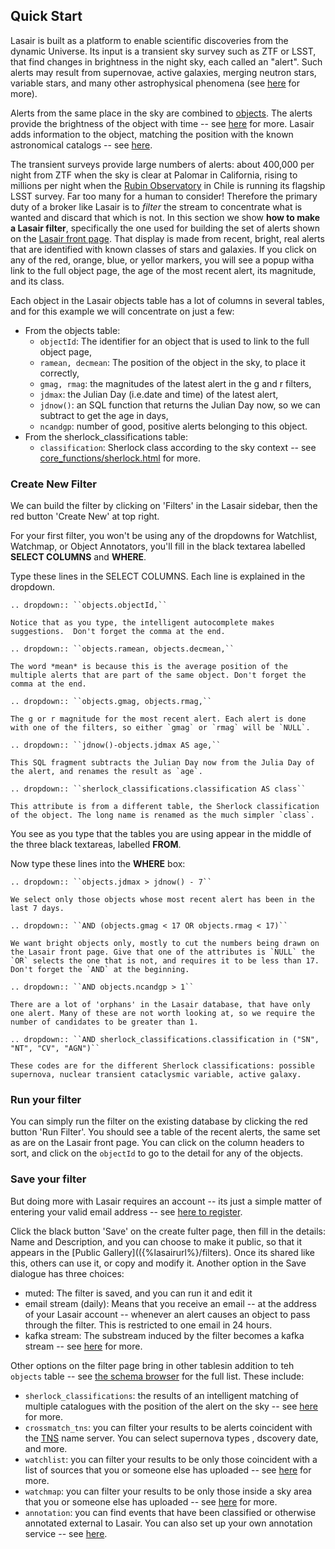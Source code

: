 ## Quick Start
Lasair is built as a platform to enable scientific discoveries from the dynamic 
Universe.  Its input is a transient sky survey such as ZTF or LSST, that find changes in 
brightness in the night sky, each called an "alert". Such alerts may result 
from supernovae, active galaxies, merging neutron stars, variable stars, and many other 
astrophysical phenomena (see [here](about.html#extragalactic-transients) for more). 

Alerts from the same place in the sky are combined to 
[objects](concepts/objects_sources.html).
The alerts provide the brightness of the object with time -- 
see [here](concepts/lightcurve.html) for more. 
Lasair adds information to the object, matching the position with the known 
astronomical catalogs -- see [here](concepts/sky-context.html).

The transient surveys provide large numbers of alerts: about 400,000 per night 
from ZTF when the sky is clear at Palomar in California, rising to millions per 
night when the [Rubin Observatory](https://www.lsst.org/) in Chile
is running its flagship LSST survey. Far too many for a human to consider! 
Therefore the primary duty of a broker like Lasair is to *filter* the stream to 
concentrate what is wanted and discard that which is not. In this section 
we show **how to make a Lasair filter**,
specifically the one used for building the set of alerts shown on the 
[Lasair front page]({%lasairurl%}/). That display is made from recent, bright, 
real alerts that are identified with known classes of stars and galaxies. 
If you click on any of the red, orange, blue, or yellor markers, you will see 
a popup witha link to the full object page, the age of the most recent alert, 
its magnitude, and its class.

Each object in the Lasair objects table has a lot of columns in several tables, 
and for this example we will concentrate on just a few:

* From the objects table:
    * `objectId`: The identifier for an object that is used to link to the full 
object page,
    * `ramean, decmean`: The position of the object in the sky, to place it 
correctly,
    * `gmag, rmag`: the magnitudes of the latest alert in the g and r filters,
    * `jdmax`: the Julian Day (i.e.date and time) of the latest alert,
    * `jdnow()`: an SQL function that returns the Julian Day now, so we can 
subtract to get the age in days,
    * `ncandgp`: number of good, positive alerts belonging to this object. 
* From the sherlock_classifications table:
    * `classification`: Sherlock class according to the sky context -- see 
[core_functions/sherlock.html](here) for more.

### Create New Filter
We can build the filter by clicking on 'Filters' in the Lasair sidebar, then 
the red button 'Create New' at top right.

For your first filter, you won't be using any of the dropdowns for Watchlist, 
Watchmap, or Object Annotators, you'll fill in the black textarea labelled 
**SELECT COLUMNS** and **WHERE**. 

Type these lines in the SELECT COLUMNS. Each line is explained in the dropdown.
```eval_rst
.. dropdown:: ``objects.objectId,``

Notice that as you type, the intelligent autocomplete makes suggestions.  Don't forget the comma at the end.
```
```eval_rst
.. dropdown:: ``objects.ramean, objects.decmean,``

The word *mean* is because this is the average position of the multiple alerts that are part of the same object. Don't forget the comma at the end.
```
```eval_rst
.. dropdown:: ``objects.gmag, objects.rmag,``

The g or r magnitude for the most recent alert. Each alert is done with one of the filters, so either `gmag` or `rmag` will be `NULL`.
```
```eval_rst
.. dropdown:: ``jdnow()-objects.jdmax AS age,``

This SQL fragment subtracts the Julian Day now from the Julia Day of the alert, and renames the result as `age`.
```
```eval_rst
.. dropdown:: ``sherlock_classifications.classification AS class``

This attribute is from a different table, the Sherlock classification of the object. The long name is renamed as the much simpler `class`.
```

You see as you type that the tables you are using appear in the middle of the 
three black textareas, 
labelled **FROM**.

Now type these lines into the **WHERE** box:
```eval_rst
.. dropdown:: ``objects.jdmax > jdnow() - 7``

We select only those objects whose most recent alert has been in the last 7 days.
```
```eval_rst
.. dropdown:: ``AND (objects.gmag < 17 OR objects.rmag < 17)``

We want bright objects only, mostly to cut the numbers being drawn on the Lasair front page. Give that one of the attributes is `NULL` the `OR` selects the one that is not, and requires it to be less than 17. Don't forget the `AND` at the beginning.
```
```eval_rst
.. dropdown:: ``AND objects.ncandgp > 1``

There are a lot of 'orphans' in the Lasair database, that have only one alert. Many of these are not worth looking at, so we require the number of candidates to be greater than 1.
```
```eval_rst
.. dropdown:: ``AND sherlock_classifications.classification in ("SN", "NT", "CV", "AGN")``

These codes are for the different Sherlock classifications: possible supernova, nuclear transient cataclysmic variable, active galaxy.
```

### Run your filter
You can simply run the filter on the existing database by clicking the red 
button 'Run Filter'.
You should see a table of the recent alerts, the same set as are on the Lasair 
front page.
You can click on the column headers to sort, and click on the `objectId` to go 
to the detail 
for any of the objects.

### Save your filter
But doing more with Lasair requires an account -- its just a simple matter of 
entering
your valid email address -- see [here to register]({%lasairurl%}/register).

Click the black button 'Save' on the create fulter page, then fill in the 
details: Name and Description, and you can choose to make it public, so that it 
appears in the [Public Gallery](({%lasairurl%}/filters). Once its shared like 
this, others can use it, or copy and modify it. Another option in the Save 
dialogue 
has three choices:
* muted: The filter is saved, and you can run it and edit it
* email stream (daily): Means that you receive an email -- at the address of 
your Lasair account -- 
whenever an alert causes an object to pass through the filter. 
This is restricted to one email in 24 hours.
* kafka stream: The substream induced by the filter becomes a kafka stream -- 
see [here](core_functions/alert-streams.html) for more.

Other options on the filter page bring in other tablesin addition to teh 
`objects` table 
-- see [the schema browser]({%lasairurl%}/schema) for the full list. These 
include:

* `sherlock_classifications`: the results of an intelligent matching of 
multiple catalogues 
with the position of the alert on the sky -- see 
[here](core_functions/sherlock.html) for more.
* `crossmatch_tns`: you can filter your results to be alerts coincident with the 
[TNS](https://www.wis-tns.org/) name server. You can select supernova types , 
dscovery date, and more.
* `watchlist`: you can filter your results to be only those coincident with a 
list of sources that you or someone else has  uploaded -- see 
[here](core_functions/watchlists.html) for more.
* `watchmap`: you can filter your results to be only those inside a sky area 
that you or someone else has uploaded -- see [here](core_functions/watchmaps.html) for more.
* `annotation`: you can find events that have been classified or otherwise 
annotated external to Lasair. You can also set up your own annotation service -- see 
[here](concepts/annotations.html).
